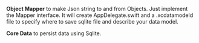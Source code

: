 **Object Mapper** to make Json string to and from Objects. Just implement the Mapper interface.
It will create AppDelegate.swift and a .xcdatamodeld file to specify where to save sqlite file and describe your data model.

**Core Data** to persist data using Sqlite.
